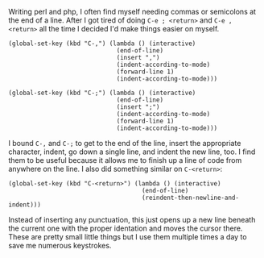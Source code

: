 Writing perl and php, I often find myself needing commas or semicolons at the end of a line. After I got tired of doing `C-e ; <return>` and `C-e , <return>` all the time I decided I'd make things easier on myself.

    (global-set-key (kbd "C-,") (lambda () (interactive)
                                  (end-of-line)
                                  (insert ",")
                                  (indent-according-to-mode)
                                  (forward-line 1)
                                  (indent-according-to-mode)))

    (global-set-key (kbd "C-;") (lambda () (interactive)
                                  (end-of-line)
                                  (insert ";")
                                  (indent-according-to-mode)
                                  (forward-line 1)
                                  (indent-according-to-mode)))

I bound `C-,` and `C-;` to get to the end of the line, insert the appropriate character, indent, go down a single line, and indent the new line, too. I find them to be useful because it allows me to finish up a line of code from anywhere on the line. I also did something similar on `C-<return>`:


    (global-set-key (kbd "C-<return>") (lambda () (interactive)
                                         (end-of-line)
                                         (reindent-then-newline-and-indent)))

Instead of inserting any punctuation, this just opens up a new line beneath the current one with the proper identation and moves the cursor there. These are pretty small little things but I use them multiple times a day to save me numerous keystrokes.
